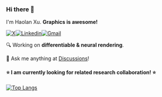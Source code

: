 ### Hi there 👋

I'm Haolan Xu. **Graphics is awesome!**

[![X](https://img.shields.io/twitter/follow/HaolanXu09?label=%40HaolanXu09&style=social)](https://twitter.com/HaolanXu09)[![Linkedin](https://img.shields.io/badge/-LinkedIn-blue?style=flat&logo=Linkedin&logoColor=white)](https://www.linkedin.com/in/haolan-xu-8193a221a/)[![Gmail](https://img.shields.io/badge/-Gmail-c14438?style=flat&logo=Gmail&logoColor=white)](jamesdemon923@gmail.com)

:mag: Working on **differentiable & neural rendering**.

:thought_balloon: Ask me anything at [Discussions](https://github.com/jamesdemon923/jamesdemon923/discussions)!

#### :star: I am currently looking for related research collaboration! :star:

[![Top Langs](https://github-readme-stats.vercel.app/api/top-langs/?username=jamesdemon923&layout=compact&theme=rose)](https://github.com/anuraghazra/github-readme-stats)

<!---

[![James's GitHub stats](https://github-readme-stats.vercel.app/api?username=jamesdemon923&theme=ambient_gradient)](https://github.com/anuraghazra/github-readme-stats)

-->

